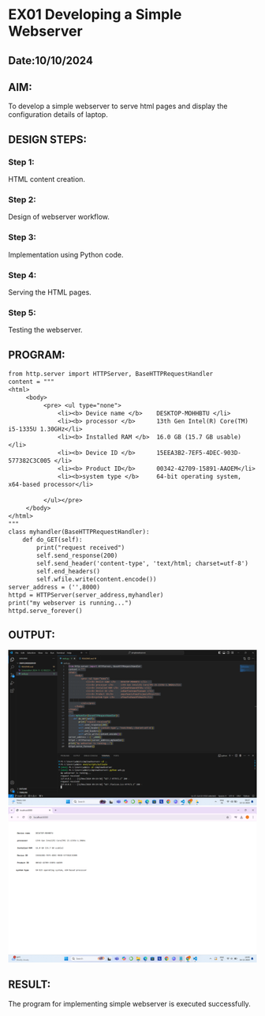 # EX01 Developing a Simple Webserver
## Date:10/10/2024

## AIM:
To develop a simple webserver to serve html pages and display the configuration details of laptop.

## DESIGN STEPS:
### Step 1: 
HTML content creation.

### Step 2:
Design of webserver workflow.

### Step 3:
Implementation using Python code.

### Step 4:
Serving the HTML pages.

### Step 5:
Testing the webserver.

## PROGRAM:
```
from http.server import HTTPServer, BaseHTTPRequestHandler
content = """
<html>
     <body>
          <pre> <ul type="none">
              <li><b> Device name </b>    DESKTOP-MOHHBTU </li>   
              <li><b> processor </b>      13th Gen Intel(R) Core(TM) i5-1335U 1.30GHz</li>
              <li><b> Installed RAM </b>  16.0 GB (15.7 GB usable) </li>
              <li><b> Device ID </b>      15EEA3B2-7EF5-4DEC-903D-577382C3C005 </li>
              <li><b> Product ID</b>      00342-42709-15891-AAOEM</li>
              <li><b>system type </b>     64-bit operating system, x64-based processor</li>

          </ul></pre>
     </body>
</html>
"""
class myhandler(BaseHTTPRequestHandler):
    def do_GET(self):
        print("request received")
        self.send_response(200)
        self.send_header('content-type', 'text/html; charset=utf-8')
        self.end_headers()
        self.wfile.write(content.encode())
server_address = ('',8000)
httpd = HTTPServer(server_address,myhandler)
print("my webserver is running...")
httpd.serve_forever()
```
## OUTPUT:
![alt text](<Screenshot 2024-11-12 092738-1.png>) 
![alt text](<Screenshot 2024-11-16 144008-1.png>)
## RESULT:
The program for implementing simple webserver is executed successfully.
